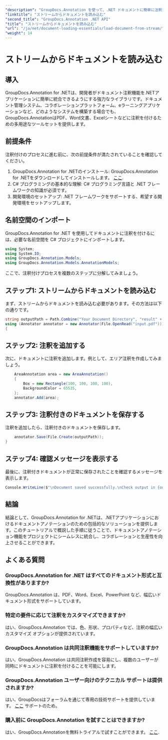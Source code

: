 ```yaml
---
"description": "GroupDocs.Annotation を使って、.NET ドキュメントに簡単に注釈を付ける方法を学びましょう。コラボレーションと生産性を向上させます。"
"linktitle": "ストリームからドキュメントを読み込む"
"second_title": "GroupDocs.Annotation .NET API"
"title": "ストリームからドキュメントを読み込む"
"url": "/ja/net/document-loading-essentials/load-document-from-stream/"
"weight": 14
---
```


# ストリームからドキュメントを読み込む

## 導入
GroupDocs.Annotation for .NETは、開発者がドキュメント注釈機能を.NETアプリケーションに簡単に統合できるようにする強力なライブラリです。ドキュメント管理システム、コラボレーションプラットフォーム、eラーニングアプリケーションなど、どのようなシステムを構築する場合でも、GroupDocs.AnnotationはPDF、Word文書、Excelシートなどに注釈を付けるための多用途なツールセットを提供します。
## 前提条件
注釈付けのプロセスに進む前に、次の前提条件が満たされていることを確認してください。
1. GroupDocs.Annotation for .NETのインストール: GroupDocs.Annotation for .NETをダウンロードしてインストールします。 [ここ](https://releases。groupdocs.com/annotation/net/).
2. C# プログラミングの基本的な理解: C# プログラミング言語と .NET フレームワークの知識が必須です。
3. 開発環境のセットアップ: .NET フレームワークをサポートする、希望する開発環境をセットアップします。

## 名前空間のインポート
GroupDocs.Annotation for .NET を使用してドキュメントに注釈を付けるには、必要な名前空間を C# プロジェクトにインポートします。
```csharp
using System;
using System.IO;
using GroupDocs.Annotation.Models;
using GroupDocs.Annotation.Models.AnnotationModels;
```

ここで、注釈付けプロセスを複数のステップに分解してみましょう。
## ステップ1: ストリームからドキュメントを読み込む
まず、ストリームからドキュメントを読み込む必要があります。その方法は以下の通りです。
```csharp
string outputPath = Path.Combine("Your Document Directory", "result" + Path.GetExtension("input.pdf"));
using (Annotator annotator = new Annotator(File.OpenRead("input.pdf")))
{
```
## ステップ2: 注釈を追加する
次に、ドキュメントに注釈を追加します。例として、エリア注釈を作成してみましょう。
```csharp
	AreaAnnotation area = new AreaAnnotation()
	{
		Box = new Rectangle(100, 100, 100, 100),
		BackgroundColor = 65535,
	};
	annotator.Add(area);
```
## ステップ3: 注釈付きのドキュメントを保存する
注釈を追加したら、注釈付きのドキュメントを保存します。
```csharp
	annotator.Save(File.Create(outputPath));
}
```
## ステップ4: 確認メッセージを表示する
最後に、注釈付きドキュメントが正常に保存されたことを確認するメッセージを表示します。
```csharp
Console.WriteLine($"\nDocument saved successfully.\nCheck output in {outputPath}.");
```

## 結論
結論として、GroupDocs.Annotation for .NETは、.NETアプリケーションにおけるドキュメントアノテーションのための包括的なソリューションを提供します。このチュートリアルで概説した手順に従うことで、ドキュメントアノテーション機能をプロジェクトにシームレスに統合し、コラボレーションと生産性を向上させることができます。
## よくある質問
### GroupDocs.Annotation for .NET はすべてのドキュメント形式と互換性がありますか?
GroupDocs.Annotation は、PDF、Word、Excel、PowerPoint など、幅広いドキュメント形式をサポートしています。
### 特定の要件に応じて注釈をカスタマイズできますか?
はい、GroupDocs.Annotation では、色、形状、プロパティなど、注釈の幅広いカスタマイズ オプションが提供されています。
### GroupDocs.Annotation は共同注釈機能をサポートしていますか?
はい、GroupDocs.Annotation は共同注釈作成を容易にし、複数のユーザーが同時にドキュメントに注釈を付けることを可能にします。
### GroupDocs.Annotation ユーザー向けのテクニカル サポートは提供されますか?
はい、GroupDocsはフォーラムを通じて専用の技術サポートを提供しています。 [ここ](https://forum.groupdocs.com/c/annotation/10) サポートのため。
### 購入前に GroupDocs.Annotation を試すことはできますか?
はい、GroupDocs.Annotationを無料トライアルで試すことができます。 [ここ](https://releases。groupdocs.com/).
